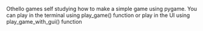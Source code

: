 Othello games
self studying how to make a simple game using pygame. You can play in the terminal using play_game() function
or play in the UI using play_game_with_gui() function
